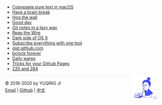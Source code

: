 <head>
<!-- Global site tag (gtag.js) - Google Analytics -->
<script async src="https://www.googletagmanager.com/gtag/js?id=UA-168364188-1"></script>
<script>
  window.dataLayer = window.dataLayer || [];
  function gtag(){dataLayer.push(arguments);}
  gtag('js', new Date());

  gtag('config', 'UA-168364188-1');
</script>
</head>

- [Copypaste pure text in macOS](en/2020/05/31/pureText.md)
- [Have a brain break](https://vjyq.github.io/brainbreak/)
- [Hog the wall](https://vjyq.github.io/wallhog/)
- [Good day](https://vjyq.github.io/gooday/)
- [Git notes in a lazy way](https://vjyq.github.io/etontig/)
- [Reap the Wire](en/2020/03/29/reap-the-wire.md)
- [Dark side of OS X](https://vjyq.github.io/tuqiu/)
- [Subscribe everything with one tool](https://vjyq.github.io/satsie/)
- [gist.github.com](https://vjyq.github.io/wcrXic/gist-github-com/gist-github-com)
- [bclock forever](https://vjyq.github.io/bclock/)
- [Daily wares](en/2020/02/15/wares.md)
- [Tricks for your Github Pages](en/2020/01/20/tricks-for-gh-pages.md)
- [220 and 284](en/2018/08/06/220-and-284.md)

<div><a href="https://vjyq.github.io/en/about"><img src="avatar.png" style="float:right;width:85px;height:85px"/></a></div><div style="border-top:1px solid #e1e4e8;padding-top:16px"></div>
<div>© 2018-2020 by YUQING JI</div>
<div style="padding-top:0.3em"><a href="mailto:yuqing.ji@outlook.com">Email</a> | <a href="https://github.com/vjyq">Github</a> | <a href="https://vjyq.github.io/zh">中文</a></div>
